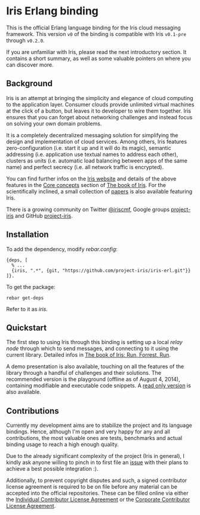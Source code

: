   Iris Erlang binding
=======================

This is the official Erlang language binding for the Iris cloud messaging framework. This version `v0` of the binding is compatible with Iris `v0.1-pre` through `v0.2.0`.

If you are unfamiliar with Iris, please read the next introductory section. It contains a short summary, as well as some valuable pointers on where you can discover more.

  Background
-------------------

Iris is an attempt at bringing the simplicity and elegance of cloud computing to the application layer. Consumer clouds provide unlimited virtual machines at the click of a button, but leaves it to developer to wire them together. Iris ensures that you can forget about networking challenges and instead focus on solving your own domain problems.

It is a completely decentralized messaging solution for simplifying the design and implementation of cloud services. Among others, Iris features zero-configuration (i.e. start it up and it will do its magic), semantic addressing (i.e. application use textual names to address each other), clusters as units (i.e. automatic load balancing between apps of the same name) and perfect secrecy (i.e. all network traffic is encrypted).

You can find further infos on the [Iris website](http://iris.karalabe.com) and details of the above features in the [Core concepts](http://iris.karalabe.com/book/core_concepts) section of [The book of Iris](http://iris.karalabe.com/book). For the scientifically inclined, a small collection of [papers](http://iris.karalabe.com/papers) is also available featuring Iris.

There is a growing community on Twitter [@iriscmf](https://twitter.com/iriscmf), Google groups [project-iris](https://groups.google.com/group/project-iris) and GitHub [project-iris](https://github.com/project-iris).

  Installation
----------------

To add the dependency, modify _rebar.config_:

    {deps, [
      % ...
      {iris, ".*", {git, "https://github.com/project-iris/iris-erl.git"}}
    ]}.

To get the package:

    rebar get-deps

Refer to it as _iris_.

  Quickstart
--------------

The first step to using Iris through this binding is setting up a local _relay_ _node_ through which to send messages, and connecting to it using the current library. Detailed infos in [The book of Iris: Run, Forrest, Run](http://iris.karalabe.com/book/run_forrest_run).

A demo presentation is also available, touching on all the features of the library through a handful of challenges and their solutions. The recommended version is the playground (offline as of August 4, 2014), containing modifiable and executable code snippets. A [read only version](http://iris.karalabe.com/talks/binds/erlang.v0.slide) is also available.

  Contributions
-----------------

Currently my development aims are to stabilize the project and its language bindings. Hence, although I'm open and very happy for any and all contributions, the most valuable ones are tests, benchmarks and actual binding usage to reach a high enough quality.

Due to the already significant complexity of the project (Iris in general), I kindly ask anyone willing to pinch in to first file an [issue](https://github.com/project-iris/iris-erl/issues) with their plans to achieve a best possible integration :).

Additionally, to prevent copyright disputes and such, a signed contributor license agreement is required to be on file before any material can be accepted into the official repositories. These can be filled online via either the [Individual Contributor License Agreement](http://iris.karalabe.com/icla) or the [Corporate Contributor License Agreement](http://iris.karalabe.com/ccla).
